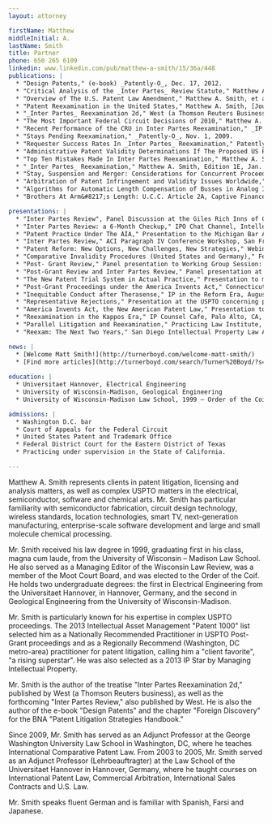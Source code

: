 ```yaml
---
layout: attorney

firstName: Matthew
middleInitial: A.
lastName: Smith
title: Partner
phone: 650 265 6109
linkedin: www.linkedin.com/pub/matthew-a-smith/15/36a/448
publications: |
  * "Design Patents," (e-book) _Patently-O_, Dec. 17, 2012.
  * "Critical Analysis of the _Inter Partes_ Review Statute," Matthew A. Smith, www.grayonclaims.com, Nov. 11, 2011.
  * "Overview of The U.S. Patent Law Amendment," Matthew A. Smith, et al., [Journal of the Japanese Group of the AIPPI](http://www.aippi.or.jp/english/book.html), Sept. 30, 2011.
  * "Patent Reexamination in the United States," Matthew A. Smith, [Journal of the Japanese Group of the AIPPI](http://www.aippi.or.jp/english/book.html), April 25, 2011.
  * "_Inter Partes_ Reexamination 2d," West (a Thomson Reuters Business), March 26, 2010.
  * "The Most Important Federal Circuit Decisions of 2010," Matthew A. Smith, Intellectual Property Counselor, Feb. 2011.
  * "Recent Performance of the CRU in Inter Partes Reexamination," _IP Law360_, Jan. 26, 2010.
  * "Stays Pending Reexamination," _Patently-O_, Nov. 1, 2009.
  * "Requester Success Rates In _Inter Partes_ Reexamination," Patently-O, July 28, 2009.
  * "Administrative Patent Validity Determinations If The Proposed US Patent Reform Act Of 2009 Passes," Matthew A. Smith, Steven B. Maebius, Jon W. Dudas, _Intellectual Property Watch Inside Views_, March 9, 2009.
  * "Top Ten Mistakes Made In Inter Partes Reexamination," Matthew A. Smith, Steven B. Maebius, _BNA Patent, Trademark &#038; Copyright Journal_, 77 PTCJ 428, Feb. 27, 2009.
  * "_Inter Partes_ Reexamination," Matthew A. Smith, Edition 1E, Jan. 31, 2009.
  * "Stay, Suspension and Merger: Considerations for Concurrent Proceedings Involving Inter Partes Reexamination," Matthew A. Smith, Journal of the Patent &#038; Trademark Office Society, v. 90, No. 9, Sept. 2008.
  * "Arbitration of Patent Infringement and Validity Issues Worldwide," Matthew A. Smith, et al., Harvard Journal of Law and Technology, Vol. 19, No. 2, Spring 2006.
  * "Algorithms for Automatic Length Compensation of Busses in Analog Integrated Circuits," Matthew A. Smith, et al., _Proceedings of the 2007 International Symposium on Physical Design_, March 2007.
  * "Brothers At Arm&#8217;s Length: U.C.C. Article 2A, Captive Finance Companies, And The Close-Connection Doctrine," Matthew A. Smith, 1999 Wis. L.Rev. 1051 (student comment), _reprinted in_ D. Epstein and S. Nickles, "Debtor-Creditor: Creditor Remedies and Debtor Rights Under State and Non-Bankruptcy Federal Law", West (2009).

presentations: |
  * "Inter Partes Review", Panel Discussion at the Giles Rich Inns of Court, United States Court of Appeals for the Federal Circuit.
  * "Inter Partes Review: a 6-Month Checkup," IPO Chat Channel, Intellectual Property Owners Association Webinar, April 4, 2013.
  * "Patent Practice Under The AIA," Presentation to the Michigan Bar Association IP Section, March 25, 2013.
  * "Inter Partes Review," ACI Paragraph IV Conference Workshop, San Francisco, Dec. 2012.
  * "Patent Reform: New Options, New Challenges, New Strategies," Webinar, Thompson Reuters, Oct. 2012.
  * "Comparative Invalidity Procedures (United States and Germany)," Federal Circuit Bar Association Global Fellows Program at the USPTO, Sept. 2012.
  * "Post- Grant Review," Panel presentation to Working Group Session: Assessing The Impact of New PTO Procedures Under the AIA on Paragraph IV Litigation, Annual ACI Paragraph IV * Conference, April 23, 2012.
  * "Post-Grant Review and Inter Partes Review," Panel presentation at the Practicing Law Institute, San Francisco, CA, March 20, 2012.
  * "The New Patent Trial System in Actual Practice," Presentation to members of the Japan Intellectual Property Association Japan Patent Attorneys Association, Tokyo and Osaka, Japan, * March 5-6, 2012.
  * "Post-Grant Proceedings under the America Invents Act," Connecticut Intellectual Property Law Association, New Haven, CT, Dec. 1, 2011.
  * "Inequitable Conduct after Therasense," IP in the Reform Era, August, 2011, Tokyo, Japan.
  * "Representative Rejections," Presentation at the USPTO concerning proposed rule changes, Alexandria, VA, June 1, 2011.
  * "America Invents Act, the New American Patent Law," Presentation to members of the Japan AIPPI, Tokyo and Osaka, Japan, May 11-12, 2011.
  * "Reexamination in the Kappos Era," IP Counsel Cafe, Palo Alto, CA, April 15, 2010.
  * "Parallel Litigation and Reexamination," Practicing Law Institute, Atlanta, GA, Nov. 9, 2009.
  * "Reexam: The Next Two Years," San Diego Intellectual Property Law Association, Oct. 8, 2009.

news: |
  * [Welcome Matt Smith!](http://turnerboyd.com/welcome-matt-smith/)
  * [Find more articles](http://turnerboyd.com/search/Turner%20Boyd/?s=smith&cat=9) about Matthew A. Smith
 
education: |
  * Universitaet Hannover, Electrical Engineering
  * University of Wisconsin-Madison, Geological Engineering
  * University of Wisconsin-Madison Law School, 1999 – Order of the Coif

admissions: |
  * Washington D.C. bar
  * Court of Appeals for the Federal Circuit
  * United States Patent and Trademark Office
  * Federal District Court for the Eastern District of Texas
  * Practicing under supervision in the State of California.

---
```


Matthew A. Smith represents clients in patent litigation, licensing and analysis matters, as well as complex USPTO matters in the electrical, semiconductor, software and chemical arts. Mr. Smith has particular familiarity with semiconductor fabrication, circuit design technology, wireless standards, location technologies, smart TV, next-generation manufacturing, enterprise-scale software development and large and small molecule chemical processing.

Mr. Smith received his law degree in 1999, graduating first in his class, magna cum laude, from the University of Wisconsin – Madison Law School. He also served as a Managing Editor of the Wisconsin Law Review, was a member of the Moot Court Board, and was elected to the Order of the Coif. He holds two undergraduate degrees: the first in Electrical Engineering from the Universitaet Hannover, in Hannover, Germany, and the second in Geological Engineering from the University of Wisconsin-Madison.

Mr. Smith is particularly known for his expertise in complex USPTO proceedings. The 2013 Intellectual Asset Management "Patent 1000" list selected him as a Nationally Recommended Practitioner in USPTO Post-Grant proceedings and as a Regionally Recommend (Washington, DC metro-area) practitioner for patent litigation, calling him a "client favorite", "a rising superstar". He was also selected as a 2013 IP Star by Managing Intellectual Property.

Mr. Smith is the author of the treatise "Inter Partes Reexamination 2d," published by West (a Thomson Reuters business), as well as the forthcoming "Inter Partes Review," also published by West. He is also the author of the e-book "Design Patents" and the chapter "Foreign Discovery" for the BNA "Patent Litigation Strategies Handbook."

Since 2009, Mr. Smith has served as an Adjunct Professor at the George Washington University Law School in Washington, DC, where he teaches International Comparative Patent Law. From 2003 to 2005, Mr. Smith served as an Adjunct Professor (Lehrbeauftragter) at the Law School of the Universitaet Hannover in Hannover, Germany, where he taught courses on International Patent Law, Commercial Arbitration, International Sales Contracts and U.S. Law.

Mr. Smith speaks fluent German and is familiar with Spanish, Farsi and Japanese.
